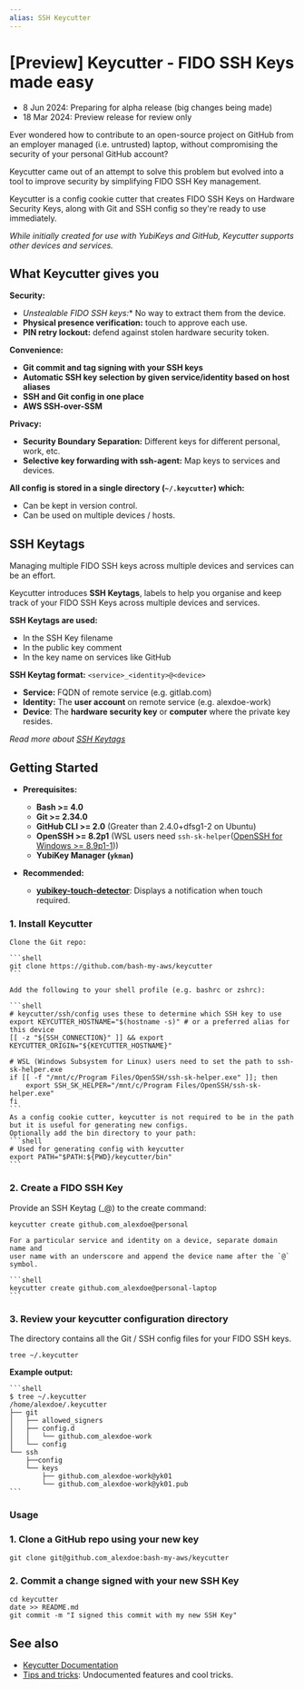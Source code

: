 ```yaml
---
alias: SSH Keycutter
---
```

# [Preview] Keycutter - FIDO SSH Keys made easy

-  8 Jun 2024: Preparing for alpha release (big changes being made)
- 18 Mar 2024: Preview release for review only

Ever wondered how to contribute to an open-source project on GitHub from an employer managed (i.e. untrusted) laptop, without compromising the security of your personal GitHub account?

Keycutter came out of an attempt to solve this problem but evolved into a tool to improve security by simplifying FIDO SSH Key management.

Keycutter is a config cookie cutter that creates FIDO SSH Keys on Hardware Security Keys, along with Git and SSH config so they're ready to use immediately.

*While initially created for use with YubiKeys and GitHub, Keycutter supports other devices and services.*

## What Keycutter gives you

**Security:**

- **Unstealable* FIDO SSH keys:** No way to extract them from the device.
- **Physical presence verification:** touch to approve each use.
- **PIN retry lockout:** defend against stolen hardware security token.

**Convenience:**

- **Git commit and tag signing with your SSH keys**
- **Automatic SSH key selection by given service/identity based on host aliases**
- **SSH and Git config in one place**
- **AWS SSH-over-SSM**

**Privacy:**

- **Security Boundary Separation:** Different keys for different personal, work, etc.
- **Selective key forwarding with ssh-agent:** Map keys to services and devices.

**All config is stored in a single directory (`~/.keycutter`) which:**

- Can be kept in version control.
- Can be used on multiple devices / hosts.

## SSH Keytags

Managing multiple FIDO SSH keys across multiple devices and services can be an effort.

Keycutter introduces **SSH Keytags**, labels to help you organise and keep track of your
FIDO SSH Keys across multiple devices and services.

**SSH Keytags are used:**

- In the SSH Key filename
- In the public key comment
- In the key name on services like GitHub

**SSH Keytag format:**  `<service>_<identity>@<device>`

- **Service:** FQDN of remote service (e.g. gitlab.com)
- **Identity:** The **user account** on remote service (e.g. alexdoe-work)
- **Device**: The **hardware security key** or **computer** where the private key resides.

*Read more about [SSH Keytags](docs/design/ssh-keytags.md)*

## Getting Started

- **Prerequisites:**
  
  - **Bash >= 4.0**
  - **Git >= 2.34.0**
  - **GitHub CLI >= 2.0** (Greater than 2.4.0+dfsg1-2 on Ubuntu)
  - **OpenSSH >= 8.2p1** (WSL users need `ssh-sk-helper`([OpenSSH for Windows >= 8.9p1-1](https://github.com/PowerShell/Win32-OpenSSH/releases)))
  - **YubiKey Manager (`ykman`)**

- **Recommended:**

    - **[yubikey-touch-detector](yubikey-touch-detector.md)**: Displays a notification when touch required.

### 1. Install Keycutter

    Clone the Git repo:

    ```shell
    git clone https://github.com/bash-my-aws/keycutter
    ```

    Add the following to your shell profile (e.g. bashrc or zshrc):

    ```shell
    # keycutter/ssh/config uses these to determine which SSH key to use
    export KEYCUTTER_HOSTNAME="$(hostname -s)" # or a preferred alias for this device
    [[ -z "${SSH_CONNECTION}" ]] && export KEYCUTTER_ORIGIN="${KEYCUTTER_HOSTNAME}"

    # WSL (Windows Subsystem for Linux) users need to set the path to ssh-sk-helper.exe
    if [[ -f "/mnt/c/Program Files/OpenSSH/ssh-sk-helper.exe" ]]; then
        export SSH_SK_HELPER="/mnt/c/Program Files/OpenSSH/ssh-sk-helper.exe"
    fi
    ```
    As a config cookie cutter, keycutter is not required to be in the path
    but it is useful for generating new configs.
    Optionally add the bin directory to your path:
    ```shell
    # Used for generating config with keycutter
    export PATH="$PATH:${PWD}/keycutter/bin"
    ```

### 2. Create a FIDO SSH Key

Provide an SSH Keytag (<service>_<identity>@<device>) to the create command:

```shell
keycutter create github.com_alexdoe@personal
```

    For a particular service and identity on a device, separate domain name and
    user name with an underscore and append the device name after the `@`
    symbol.
    
    ```shell
    keycutter create github.com_alexdoe@personal-laptop
    ```

### 3. Review your keycutter configuration directory

The directory contains all the Git / SSH config files for your FIDO SSH keys.

```shell
tree ~/.keycutter
```

**Example output:**

    ```shell
    $ tree ~/.keycutter
    /home/alexdoe/.keycutter
    ├── git
    │   ├── allowed_signers
    │   ├── config.d
    │   │   └── github.com_alexdoe-work
    │   └── config
    └── ssh
        ├──config 
        └── keys
            ├── github.com_alexdoe-work@yk01
            └── github.com_alexdoe-work@yk01.pub
    ```

### Usage

### 1. Clone a GitHub repo using your new key

```shell
git clone git@github.com_alexdoe:bash-my-aws/keycutter
```

### 2. Commit a change signed with your new SSH Key

```shell
cd keycutter
date >> README.md 
git commit -m "I signed this commit with my new SSH Key"
```

## See also

- [Keycutter Documentation](docs/README.md)
- [Tips and tricks](docs/tips-and-tricks.md): Undocumented features and cool tricks.
